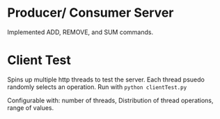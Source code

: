 # Producer/ Consumer Server
Implemented ADD, REMOVE, and SUM commands.

# Client Test
Spins up multiple http threads to test the server.
Each thread psuedo randomly selects an operation. 
Run with `python clientTest.py`

Configurable with:
number of threads,
Distribution of thread operations,
range of values.
